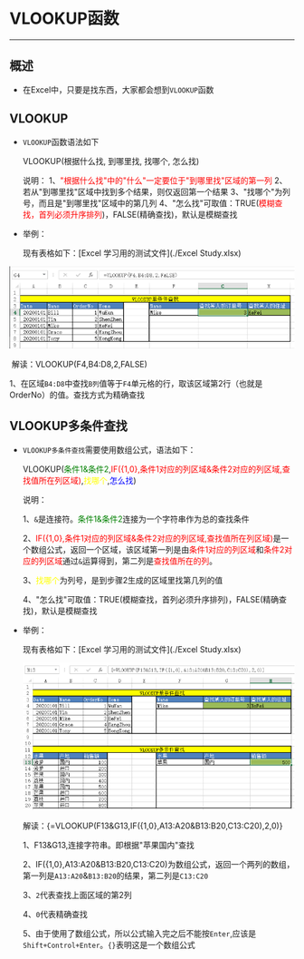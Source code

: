 # VLOOKUP函数

***

## 概述

* 在Excel中，只要是找东西，大家都会想到`VLOOKUP`函数

## VLOOKUP

* `VLOOKUP`函数语法如下

  VLOOKUP(根据什么找, 到哪里找, 找哪个, 怎么找)
  
  说明：
  1、<font color=red>"根据什么找"中的"什么"一定要位于"到哪里找"区域的第一列</font>
  2、若从"到哪里找"区域中找到多个结果，则仅返回第一个结果
  3、"找哪个"为列号，而且是"到哪里找"区域中的第几列
  4、"怎么找"可取值：TRUE(<font color=red>模糊查找，首列必须升序排列</font>)，FALSE(精确查找)，默认是模糊查找

* 举例：

  现有表格如下：[Excel 学习用的测试文件](./Excel Study.xlsx)

![image-vlookup_demo](./vlookup_demo.jpg)

​	解读：VLOOKUP(F4,B4:D8,2,FALSE)

​	1、在区域`B4:D8`中查找`B列`值等于`F4`单元格的行，取该区域第2行（也就是OrderNo）的值。查找方式为精确查找

## VLOOKUP多条件查找

* `VLOOKUP多条件查找`需要使用数组公式，语法如下：

  VLOOKUP(<font color=green>条件1&条件2</font>,<font color=red>IF({1,0},条件1对应的列区域&条件2对应的列区域,查找值所在列区域)</font>,<font color=yellow>找哪个</font>,<font color=blue>怎么找</font>)

  说明：

  1、`&`是连接符。<font color=green>条件1&条件2</font>连接为一个字符串作为总的查找条件

  2、<font color=red>IF({1,0},条件1对应的列区域&条件2对应的列区域,查找值所在列区域)</font>是一个数组公式，返回一个区域，该区域第一列是由<font color=red>条件1对应的列区域</font>和<font color=red>条件2对应的列区域</font>通过`&`运算得到，第二列是<font color=red>查找值所在的列</font>。

  3、<font color=yellow>找哪个</font>为列号，是到步骤2生成的区域里找第几列的值

  4、"怎么找"可取值：TRUE(模糊查找，首列必须升序排列)，FALSE(精确查找)，默认是模糊查找

* 举例：

  现有表格如下：[Excel 学习用的测试文件](./Excel Study.xlsx)

  ![image-vlookup_demo](./vlookup_demo_1.jpg)

  解读：{=VLOOKUP(F13&G13,IF({1,0},A13:A20&B13:B20,C13:C20),2,0)}

  1、F13&G13,连接字符串。即根据"苹果国内"查找

  2、IF({1,0},A13:A20&B13:B20,C13:C20)为数组公式，返回一个两列的数组，第一列是`A13:A20`&`B13:B20`的结果，第二列是`C13:C20`

  3、`2`代表查找上面区域的第2列

  4、`0`代表精确查找

  5、由于使用了数组公式，所以公式输入完之后不能按`Enter`,应该是`Shift+Control+Enter`。`{}`表明这是一个数组公式



